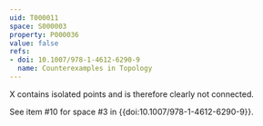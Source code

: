 ```yaml
---
uid: T000011
space: S000003
property: P000036
value: false
refs:
- doi: 10.1007/978-1-4612-6290-9
  name: Counterexamples in Topology
---
```


X contains isolated points and is therefore clearly not connected.

See item #10 for space #3 in {{doi:10.1007/978-1-4612-6290-9}}.
